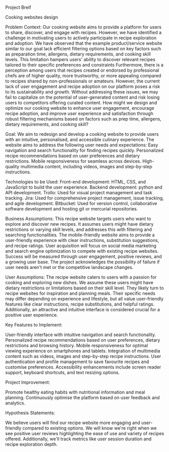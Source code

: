 Project Breif

Cooking websites design

Problem Context:
Our cooking website aims to provide a platform for users to share, discover, and engage with recipes. However, we have identified a challenge in motivating users to actively participate in recipe exploration and adoption. We have observed that the example product/service website similar to our goal lack efficient filtering options based on key factors such as preparation time, allergens, dietary requirements, and cooking skill levels. This limitation hampers users' ability to discover relevant recipes tailored to their specific preferences and constraints
Furthermore, there is a perception among users that recipes created or endorsed by professional chefs are of higher quality, more trustworthy, or more appealing compared to recipes shared by non-professionals or amateurs. However, the current lack of user engagement and recipe adoption on our platform poses a risk to its sustainability and growth. Without addressing these issues, we may fail to capitalize on the potential of user-generated content and risk losing users to competitors offering curated content.
How might we design and optimize our cooking website to enhance user engagement, encourage recipe adoption, and improve user experience and satisfaction through robust filtering mechanisms based on factors such as prep time, allergens, dietary requirements, and cooking skill?

Goal:
We aim to redesign and develop a cooking website to provide users with an intuitive, personalised, and accessible culinary experience. The website aims to address the following user needs and expectations:
Easy navigation and search functionality for finding recipes quickly.
Personalized recipe recommendations based on user preferences and dietary restrictions.
Mobile responsiveness for seamless across devices.
High-quality multimedia content, including videos, images and step-by-step instructions.

Technologies to be Used:
Front-end development: HTML, CSS, and JavaScript to build the user experience.
Backend development: python and API development.
Trollo: Used for visual project management and task tracking.
Jira: Used for comprehensive project management, issue tracking, and agile development.
Bitbucket: Used for version control, collaborative software development and hosting git or mercurial repositories.

Business Assumptions:
This recipe website targets users who want to explore and discover new recipes. It assumes users might have dietary restrictions or varying skill levels, and addresses this with filtering and searching functionalities. The mobile-friendly website aims to provide a user-friendly experience with clear instructions, substitution suggestions, and recipe ratings. User acquisition will focus on social media marketing and search engine optimization to compete with existing recipe websites. Success will be measured through user engagement, positive reviews, and a growing user base. The project acknowledges the possibility of failure if user needs aren't met or the competitive landscape changes.

User Assumptions:
The recipe website caters to users with a passion for cooking and exploring new dishes. We assume these users might have dietary restrictions or limitations based on their skill level. They likely turn to recipe websites for inspiration and planning meals. Their specific needs may differ depending on experience and lifestyle, but all value user-friendly features like clear instructions, recipe substitutions, and helpful ratings. Additionally, an attractive and intuitive interface is considered crucial for a positive user experience.

Key Features to Implement:

User-friendly interface with intuitive navigation and search functionality.
Personalized recipe recommendations based on user preferences, dietary restrictions and browsing history.
Mobile responsiveness for optimal viewing experience on smartphones and tablets.
Integration of multimedia content such as videos, images and step-by-step recipe instructions.
User authentication and profile management to save favourite recipes and customise preferences.
Accessibility enhancements include screen reader support, keyboard shortcuts, and text resizing options.

Project Improvement:

Promote healthy eating habits with nutritional information and meal planning.
Continuously optimise the platform based on user feedback and analytics.

Hypothesis Statements:

We believe users will find our recipe website more engaging and user-friendly compared to existing options.
We will know we're right when we see positive user reviews highlighting the ease of use and variety of recipes offered. Additionally, we'll track metrics like user session duration and recipe exploration depth.